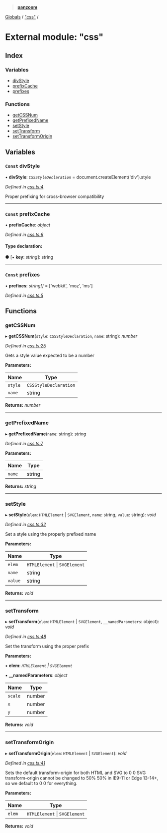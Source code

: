 > **[panzoom](../README.md)**

[Globals](../globals.md) / ["css"](_css_.md) /

# External module: "css"

## Index

### Variables

* [divStyle](_css_.md#const-divstyle)
* [prefixCache](_css_.md#const-prefixcache)
* [prefixes](_css_.md#const-prefixes)

### Functions

* [getCSSNum](_css_.md#getcssnum)
* [getPrefixedName](_css_.md#getprefixedname)
* [setStyle](_css_.md#setstyle)
* [setTransform](_css_.md#settransform)
* [setTransformOrigin](_css_.md#settransformorigin)

## Variables

### `Const` divStyle

• **divStyle**: *`CSSStyleDeclaration`* =  document.createElement('div').style

*Defined in [css.ts:4](https://github.com/timmywil/panzoom/blob/37fd043/src/css.ts#L4)*

Proper prefixing for cross-browser compatibility

___

### `Const` prefixCache

• **prefixCache**: *object*

*Defined in [css.ts:6](https://github.com/timmywil/panzoom/blob/37fd043/src/css.ts#L6)*

#### Type declaration:

● \[▪ **key**: *string*\]: string

___

### `Const` prefixes

• **prefixes**: *string[]* =  ['webkit', 'moz', 'ms']

*Defined in [css.ts:5](https://github.com/timmywil/panzoom/blob/37fd043/src/css.ts#L5)*

## Functions

###  getCSSNum

▸ **getCSSNum**(`style`: `CSSStyleDeclaration`, `name`: string): *number*

*Defined in [css.ts:25](https://github.com/timmywil/panzoom/blob/37fd043/src/css.ts#L25)*

Gets a style value expected to be a number

**Parameters:**

Name | Type |
------ | ------ |
`style` | `CSSStyleDeclaration` |
`name` | string |

**Returns:** *number*

___

###  getPrefixedName

▸ **getPrefixedName**(`name`: string): *string*

*Defined in [css.ts:7](https://github.com/timmywil/panzoom/blob/37fd043/src/css.ts#L7)*

**Parameters:**

Name | Type |
------ | ------ |
`name` | string |

**Returns:** *string*

___

###  setStyle

▸ **setStyle**(`elem`: `HTMLElement` | `SVGElement`, `name`: string, `value`: string): *void*

*Defined in [css.ts:32](https://github.com/timmywil/panzoom/blob/37fd043/src/css.ts#L32)*

Set a style using the properly prefixed name

**Parameters:**

Name | Type |
------ | ------ |
`elem` | `HTMLElement` \| `SVGElement` |
`name` | string |
`value` | string |

**Returns:** *void*

___

###  setTransform

▸ **setTransform**(`elem`: `HTMLElement` | `SVGElement`, `__namedParameters`: object): *void*

*Defined in [css.ts:48](https://github.com/timmywil/panzoom/blob/37fd043/src/css.ts#L48)*

Set the transform using the proper prefix

**Parameters:**

▪ **elem**: *`HTMLElement` | `SVGElement`*

▪ **__namedParameters**: *object*

Name | Type |
------ | ------ |
`scale` | number |
`x` | number |
`y` | number |

**Returns:** *void*

___

###  setTransformOrigin

▸ **setTransformOrigin**(`elem`: `HTMLElement` | `SVGElement`): *void*

*Defined in [css.ts:41](https://github.com/timmywil/panzoom/blob/37fd043/src/css.ts#L41)*

Sets the default transform-origin for both HTML and SVG to 0 0
SVG transform-origin cannot be changed to 50% 50% in IE9-11 or Edge 13-14+,
so we default to 0 0 for everything.

**Parameters:**

Name | Type |
------ | ------ |
`elem` | `HTMLElement` \| `SVGElement` |

**Returns:** *void*